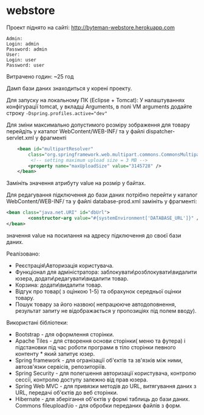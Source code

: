 # webstore

Проект піднято на сайті: http://byteman-webstore.herokuapp.com
```
Admin:
Login: admin
Password: admin
User:
Login: user
Password: user
```
Витрачено годин: ~25 год

Дамп бази даних знаходиться у корені проекту.

Для запуску на локальному ПК (Eclipse + Tomcat):
У налаштуваннях конфігурації tomcat, у вкладці Arguments, в полі VM arguments додайте строку ```-Dspring.profiles.active="dev"```

Для зміни максимально допустимого розміру зображення для товару перейдіть у каталог WebContent/WEB-INF/ та у файлі dispatcher-servlet.xml у фрагменті
```xml
	<bean id="multipartResolver"
		class="org.springframework.web.multipart.commons.CommonsMultipartResolver">
		 <!-- setting maximum upload size = 3 MB -->
		<property name="maxUploadSize" value="3145728" /> 
	</bean>
```	
Замініть значення атрибуту value на розмір у байтах.

Для редагування підключення до бази даних потрібно перейти у каталог WebContent/WEB-INF/ та у файлі database-prod.xml замініть у фрагменті:
```xml
<bean class="java.net.URI" id="dbUrl">
		<constructor-arg value="#{systemEnvironment['DATABASE_URL']}" />
</bean>
```
значення value на посилання на адресу підключення до своєї бази даних.


Реалізовано: 
* Реєстрація\Авторизація користувача.
* Функціонал для адміністратора: заблокувати\розблокувати\видалити юзера, додати\редагувати\видалити товар.
* Корзина: додати\видалити товар.
* Відгук про товар( з оцінкою 1-5) та обрахунок середньої оцінки товару.
* Пошук товару за його назвою( непрацююче автодоповнення, результат запиту не відображається у пропозиціях під полем вводу).

Використані бібліотеки:
* Bootstrap - для оформлення сторінки.
* Apache Tiles - для створення основи сторінки( меню та футера) і підстановки під час роботи програми в тіло сторінки певного контенту * який запитує юзер.
* Spring framework - для огранізації об'єктів та зв'язків між ними, автозв'язки сервісів, репозиторіїв.
* Spring Security - для полегшення авторизації користувача, контролю сессії, контролю доступу залежно від прав юзера.
* Spring Web MVC - для привязки методів до URL, витягування даних з URL, передачі об'єктів до веб сторінки.
* Hibernate - для зберігання об'єктів у формі таблиць до бази даних.
Commons fileupload\io - для обробки переданих файлів з форм.
